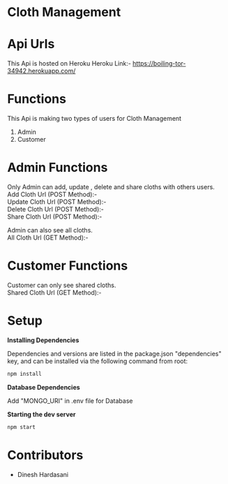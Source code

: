 # Cloth Management
# Api Urls
This Api is hosted on Heroku 
Heroku Link:- https://boiling-tor-34942.herokuapp.com/

# Functions
This Api is making two types of users for Cloth Management
1. Admin 
2. Customer 

# Admin Functions
Only Admin can add, update , delete and share cloths with others users.<br>
Add Cloth Url (POST Method):-<br>
Update Cloth Url (POST Method):-<br>
Delete Cloth Url (POST Method):-<br>
Share Cloth Url (POST Method):-<br>

Admin can also see all cloths.<br>
All Cloth Url (GET Method):- <br>

# Customer Functions
Customer can only see shared cloths.<br>
Shared Cloth Url (GET Method):- <br>

# Setup

**Installing Dependencies**

Dependencies and versions are listed in the package.json "dependencies" key, and can be installed via the following command from root:

```sh
npm install
```
**Database Dependencies**

Add "MONGO_URI" in .env file for Database

**Starting the dev server**
```sh
npm start
```

# Contributors
- Dinesh Hardasani
